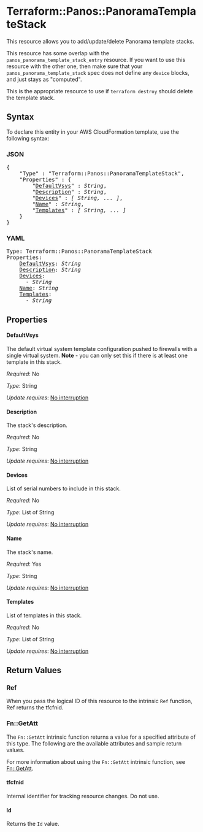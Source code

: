 # Terraform::Panos::PanoramaTemplateStack

This resource allows you to add/update/delete Panorama template stacks.

This resource has some overlap with the `panos_panorama_template_stack_entry`
resource.  If you want to use this resource with the other one, then make
sure that your `panos_panorama_template_stack` spec does not define any
`device` blocks, and just stays as "computed".

This is the appropriate resource to use if `terraform destroy` should delete
the template stack.

## Syntax

To declare this entity in your AWS CloudFormation template, use the following syntax:

### JSON

<pre>
{
    "Type" : "Terraform::Panos::PanoramaTemplateStack",
    "Properties" : {
        "<a href="#defaultvsys" title="DefaultVsys">DefaultVsys</a>" : <i>String</i>,
        "<a href="#description" title="Description">Description</a>" : <i>String</i>,
        "<a href="#devices" title="Devices">Devices</a>" : <i>[ String, ... ]</i>,
        "<a href="#name" title="Name">Name</a>" : <i>String</i>,
        "<a href="#templates" title="Templates">Templates</a>" : <i>[ String, ... ]</i>
    }
}
</pre>

### YAML

<pre>
Type: Terraform::Panos::PanoramaTemplateStack
Properties:
    <a href="#defaultvsys" title="DefaultVsys">DefaultVsys</a>: <i>String</i>
    <a href="#description" title="Description">Description</a>: <i>String</i>
    <a href="#devices" title="Devices">Devices</a>: <i>
      - String</i>
    <a href="#name" title="Name">Name</a>: <i>String</i>
    <a href="#templates" title="Templates">Templates</a>: <i>
      - String</i>
</pre>

## Properties

#### DefaultVsys

The default virtual system template configuration
pushed to firewalls with a single virtual system.  **Note** - you can only
set this if there is at least one template in this stack.

_Required_: No

_Type_: String

_Update requires_: [No interruption](https://docs.aws.amazon.com/AWSCloudFormation/latest/UserGuide/using-cfn-updating-stacks-update-behaviors.html#update-no-interrupt)

#### Description

The stack's description.

_Required_: No

_Type_: String

_Update requires_: [No interruption](https://docs.aws.amazon.com/AWSCloudFormation/latest/UserGuide/using-cfn-updating-stacks-update-behaviors.html#update-no-interrupt)

#### Devices

List of serial numbers to include in this stack.

_Required_: No

_Type_: List of String

_Update requires_: [No interruption](https://docs.aws.amazon.com/AWSCloudFormation/latest/UserGuide/using-cfn-updating-stacks-update-behaviors.html#update-no-interrupt)

#### Name

The stack's name.

_Required_: Yes

_Type_: String

_Update requires_: [No interruption](https://docs.aws.amazon.com/AWSCloudFormation/latest/UserGuide/using-cfn-updating-stacks-update-behaviors.html#update-no-interrupt)

#### Templates

List of templates in this stack.

_Required_: No

_Type_: List of String

_Update requires_: [No interruption](https://docs.aws.amazon.com/AWSCloudFormation/latest/UserGuide/using-cfn-updating-stacks-update-behaviors.html#update-no-interrupt)

## Return Values

### Ref

When you pass the logical ID of this resource to the intrinsic `Ref` function, Ref returns the tfcfnid.

### Fn::GetAtt

The `Fn::GetAtt` intrinsic function returns a value for a specified attribute of this type. The following are the available attributes and sample return values.

For more information about using the `Fn::GetAtt` intrinsic function, see [Fn::GetAtt](https://docs.aws.amazon.com/AWSCloudFormation/latest/UserGuide/intrinsic-function-reference-getatt.html).

#### tfcfnid

Internal identifier for tracking resource changes. Do not use.

#### Id

Returns the <code>Id</code> value.


